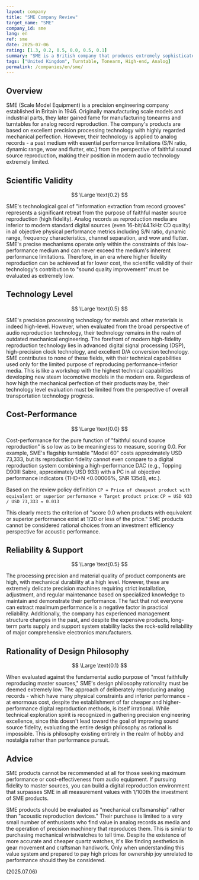 ```yaml
---
layout: company
title: "SME Company Review"
target_name: "SME"
company_id: sme
lang: en
ref: sme
date: 2025-07-06
rating: [1.3, 0.2, 0.5, 0.0, 0.5, 0.1]
summary: "SME is a British company that produces extremely sophisticated products from a mechanical engineering perspective using precision processing technology. However, their technology specializes in reproducing 'analog records' - a medium with physically low performance limitations. From the absolute evaluation axis of fidelity to master sources, the company's products are inferior to modern standard digital reproduction systems in all performance indicators. As a result, cost-performance as audio equipment is virtually nonexistent, with their value limited to the realm of highly hobbyist craftsmanship rather than performance."
tags: ["United Kingdom", Turntable, Tonearm, High-end, Analog]
permalink: /companies/en/sme/
---
```


## Overview

SME (Scale Model Equipment) is a precision engineering company established in Britain in 1946. Originally manufacturing scale models and industrial parts, they later gained fame for manufacturing tonearms and turntables for analog record reproduction. The company's products are based on excellent precision processing technology with highly regarded mechanical perfection. However, their technology is applied to analog records - a past medium with essential performance limitations (S/N ratio, dynamic range, wow and flutter, etc.) from the perspective of faithful sound source reproduction, making their position in modern audio technology extremely limited.

## Scientific Validity

$$ \Large \text{0.2} $$

SME's technological goal of "information extraction from record grooves" represents a significant retreat from the purpose of faithful master source reproduction (high fidelity). Analog records as reproduction media are inferior to modern standard digital sources (even 16-bit/44.1kHz CD quality) in all objective physical performance metrics including S/N ratio, dynamic range, frequency characteristics, channel separation, and wow and flutter. SME's precise mechanisms operate only within the constraints of this low-performance medium and can never exceed the medium's inherent performance limitations. Therefore, in an era where higher fidelity reproduction can be achieved at far lower cost, the scientific validity of their technology's contribution to "sound quality improvement" must be evaluated as extremely low.

## Technology Level

$$ \Large \text{0.5} $$

SME's precision processing technology for metals and other materials is indeed high-level. However, when evaluated from the broad perspective of audio reproduction technology, their technology remains in the realm of outdated mechanical engineering. The forefront of modern high-fidelity reproduction technology lies in advanced digital signal processing (DSP), high-precision clock technology, and excellent D/A conversion technology. SME contributes to none of these fields, with their technical capabilities used only for the limited purpose of reproducing performance-inferior media. This is like a workshop with the highest technical capabilities developing new steam locomotive models in the modern era. Regardless of how high the mechanical perfection of their products may be, their technology level evaluation must be limited from the perspective of overall transportation technology progress.

## Cost-Performance

$$ \Large \text{0.0} $$

Cost-performance for the pure function of "faithful sound source reproduction" is so low as to be meaningless to measure, scoring 0.0. For example, SME's flagship turntable "Model 60" costs approximately USD 73,333, but its reproduction fidelity cannot even compare to a digital reproduction system combining a high-performance DAC (e.g., Topping D90III Sabre, approximately USD 933) with a PC in all objective performance indicators (THD+N <0.00006%, SNR 135dB, etc.).

Based on the review policy definition `CP = Price of cheapest product with equivalent or superior performance ÷ Target product price`:
`CP = USD 933 / USD 73,333 ≈ 0.013`

This clearly meets the criterion of "score 0.0 when products with equivalent or superior performance exist at 1/20 or less of the price." SME products cannot be considered rational choices from an investment efficiency perspective for acoustic performance.

## Reliability & Support

$$ \Large \text{0.5} $$

The processing precision and material quality of product components are high, with mechanical durability at a high level. However, these are extremely delicate precision machines requiring strict installation, adjustment, and regular maintenance based on specialized knowledge to maintain and demonstrate their performance. The fact that not everyone can extract maximum performance is a negative factor in practical reliability. Additionally, the company has experienced management structure changes in the past, and despite the expensive products, long-term parts supply and support system stability lacks the rock-solid reliability of major comprehensive electronics manufacturers.

## Rationality of Design Philosophy

$$ \Large \text{0.1} $$

When evaluated against the fundamental audio purpose of "most faithfully reproducing master sources," SME's design philosophy rationality must be deemed extremely low. The approach of deliberately reproducing analog records - which have many physical constraints and inferior performance - at enormous cost, despite the establishment of far cheaper and higher-performance digital reproduction methods, is itself irrational. While technical exploration spirit is recognized in gathering precision engineering excellence, since this doesn't lead toward the goal of improving sound source fidelity, evaluating the entire design philosophy as rational is impossible. This is philosophy existing entirely in the realm of hobby and nostalgia rather than performance pursuit.

## Advice

SME products cannot be recommended at all for those seeking maximum performance or cost-effectiveness from audio equipment. If pursuing fidelity to master sources, you can build a digital reproduction environment that surpasses SME in all measurement values with 1/100th the investment of SME products.

SME products should be evaluated as "mechanical craftsmanship" rather than "acoustic reproduction devices." Their purchase is limited to a very small number of enthusiasts who find value in analog records as media and the operation of precision machinery that reproduces them. This is similar to purchasing mechanical wristwatches to tell time. Despite the existence of more accurate and cheaper quartz watches, it's like finding aesthetics in gear movement and craftsman handiwork. Only when understanding this value system and prepared to pay high prices for ownership joy unrelated to performance should they be considered.

(2025.07.06)